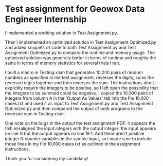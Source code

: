 # Test assignment for Geowox Data Engineer Internship

I implemented a working solution in Test Assignment.py.

Then I implemented an optimized solution in Test Assignment Optimized.py and added snippets of code to both Test Assignment.py and Test Assignment Optimized.py to compare the runtime and memory usage. The optimized solution was generally better in terms of runtime and roughly the same in terms of memory statistics for several trials I ran.

I built a macro in Testing.xlsm that generates 10,000 pairs of random numbers as specified in the test assignment, reverses the digits, sums the reversed digits together and then reverses the sum. The instructions don't explicitly require the integers to be positive, so I left open the possibility that the integers to be summed could be negative. I copied the 10,000 pairs of integers from column A in the 'Output As Values' tab into the file 10,000 cases.txt and used it as input to Test Assignment.py and Test Assignment Optimized.py and then compared the output of both programs to the reversed sum in Testing.xlsm.

One note on the bugs in the output the test assignment PDF: it appears the fish misaligned the input integers with the output integer: the input appears on line N but the output appears on line N-1. And there aren't positive integer N counter variables in the sample input, so I made sure to include those lines in my file 10,000 cases.txt as outlined in the assignment instructions.

Thank you for considering my candidacy!
